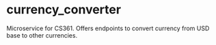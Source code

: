 # currency_converter
Microservice for CS361. Offers endpoints to convert currency from USD base to other currencies.
